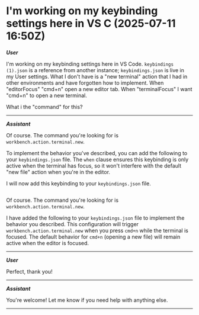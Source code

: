 <!-- Generated by SpecStory -->

# I'm working on my keybinding settings here in VS C (2025-07-11 16:50Z)

_**User**_

I'm working on my keybinding settings here in VS Code. `keybindings (1).json` is a reference from another instance; `keybindings.json` is live in my User settings. What I don't have is a "new terminal" action that I had in other environments and have forgotten how to implement. When "editorFocus" "cmd+n" open a new editor tab. When "terminalFocus" I want "cmd+n" to open a new terminal.

What i the "command" for this?

---

_**Assistant**_

Of course. The command you're looking for is `workbench.action.terminal.new`.

To implement the behavior you've described, you can add the following to your `keybindings.json` file. The `when` clause ensures this keybinding is only active when the terminal has focus, so it won't interfere with the default "new file" action when you're in the editor.

I will now add this keybinding to your `keybindings.json` file. 
````

````
Of course. The command you're looking for is `workbench.action.terminal.new`.

I have added the following to your `keybindings.json` file to implement the behavior you described. This configuration will trigger `workbench.action.terminal.new` when you press `cmd+n` while the terminal is focused. The default behavior for `cmd+n` (opening a new file) will remain active when the editor is focused.

---

_**User**_

Perfect, thank you!

---

_**Assistant**_

You're welcome! Let me know if you need help with anything else.

---

